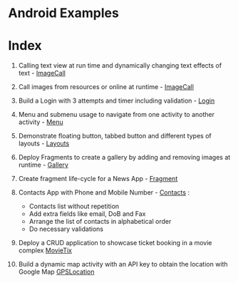 # Android Examples

# Index

1. Calling text view at run time and dynamically changing text effects of text - [ImageCall](https://github.com/jojodeYeswanth/androidExamples/tree/master/TextViewRunTime)
  
2. Call images from resources or online at runtime - [ImageCall](https://github.com/jojodeYeswanth/androidExamples/tree/master/ImageCall)
    
3. Build a Login with 3 attempts and timer including validation - [Login](https://github.com/jojodeYeswanth/androidExamples/tree/master/Login)
    
4. Menu and submenu usage to navigate from one activity to another activity - [Menu](https://github.com/jojodeYeswanth/androidExamples/tree/master/Menu)
    
5. Demonstrate floating button, tabbed button and different types of layouts - [Layouts](https://github.com/jojodeYeswanth/androidExamples/tree/master/Layouts)

6. Deploy Fragments to create a gallery by adding and removing images at runtime - [Gallery](https://github.com/jojodeYeswanth/androidExamples/tree/master/Gallery)
    
7. Create fragment life-cycle for a News App - [Fragment](https://github.com/jojodeYeswanth/androidExamples/tree/master/Fragment)
   
8. Contacts App with Phone and Mobile Number - [Contacts](https://github.com/jojodeYeswanth/androidExamples/tree/master/Contacts) :
    * Contacts list without repetition
    * Add extra fields like email, DoB and Fax
    * Arrange the list of contacts in alphabetical order
    * Do necessary validations
    
9. Deploy a CRUD application to showcase ticket booking in a movie complex [MovieTix](https://github.com/YeshJojo/TensorFlowCodes/blob/master/MovieTix)

10. Build a dynamic map activity with an API key to obtain the location with Google Map [GPSLocation](https://github.com/YeshJojo/TensorFlowCodes/blob/master/GPSLocation)
